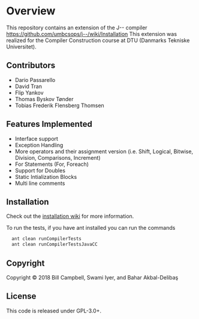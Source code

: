 # Overview

This repository contains an extension of the J-- compiler https://github.com/umbcsops/j--/wiki/Installation
This extension was realized for the Compiler Construction course at DTU (Danmarks Tekniske Universitet).

## Contributors
* Dario Passarello
* David Tran 
* Flip Yankov
* Thomas Byskov Tønder
* Tobias Frederik Flensberg Thomsen

## Features Implemented
* Interface support
* Exception Handling
* More operators and their assignment version (i.e. Shift, Logical, Bitwise, Division, Comparisons, Increment)
* For Statements (For, Foreach)
* Support for Doubles
* Static Intialization Blocks
* Multi line comments


## Installation

Check out the [installation wiki](https://github.com/umbcsops/j--/wiki/Installation)
for more information.

To run the tests, if you have ant installed you can run the commands

```bash
  ant clean runCompilerTests
  ant clean runCompilerTestsJavaCC
```
## Copyright

Copyright &copy; 2018 Bill Campbell, Swami Iyer, and Bahar Akbal-Deliba&#351;

## License

This code is released under GPL-3.0+.

